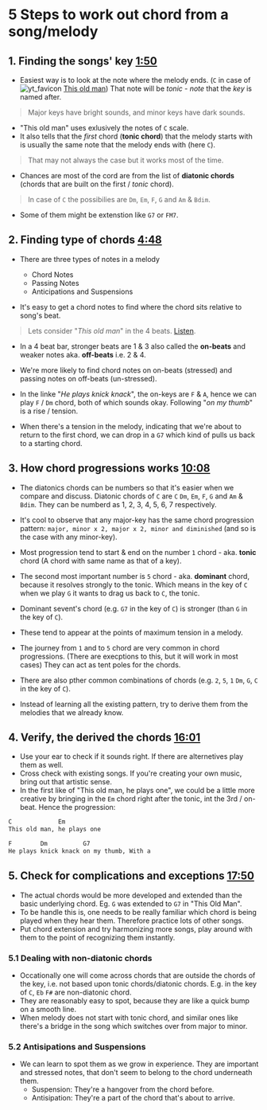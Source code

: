 # 5 Steps to work out chord from a song/melody

## 1. Finding the songs' key [1:50](https://www.youtube.com/watch?v=ilcfgQ3lZus&t=110s)

- Easiest way is to look at the note where the melody ends. (`C` in case of ![yt_favicon](https://www.youtube.com/s/desktop/e9a67dcd/img/favicon.ico)  [This old man](https://youtu.be/v0_iIpfdTXw)) That note will be *tonic* - *note* that the *key* is named after.

> Major keys have bright sounds, and minor keys have dark sounds.

- "This old man" uses exlusively the notes of `C` scale.
- It also tells that the _first_ chord (**tonic chord**) that the melody starts with is usually the same note that the melody ends with (here `C`).

> That may not always the case but it works most of the time.

- Chances are most of the cord are from the list of **diatonic chords** (chords that are built on the first / *tonic* chord).

> In case of `C` the possibilies are `Dm`, `Em`, `F`, `G` and `Am` & `Bdim`.

- Some of them might be extenstion like `G7` or `FM7`.

## 2. Finding type of chords [4:48](https://www.youtube.com/watch?v=ilcfgQ3lZus&t=288s)

- There are three types of notes in a melody
  - Chord Notes
  - Passing Notes
  - Anticipations and Suspensions

- It's easy to get a chord notes to find where the chord sits relative to song's beat.

> Lets consider "*This old man*" in the 4 beats. [Listen](https://youtu.be/ilcfgQ3lZus?list=PLpOuhygfD7QmXR6JEBHlScLaQzcu1qjej&t=367).

- In a 4 beat bar, stronger beats are 1 & 3 also called the **on-beats** and weaker notes aka. **off-beats** i.e. 2 & 4.
- We're more likely to find chord notes on on-beats (stressed) and passing notes on off-beats (un-stressed).

- In the linke "*He plays knick knack*", the on-keys are `F` & `A`, hence we can play `F` / `Dm` chord, both of which sounds okay. Following "*on my thumb*" is a rise / tension.
- When there's a tension in the melody, indicating that we're about to return to the first chord, we can drop in a `G7` which kind of pulls us back to a starting chord.

## 3. How chord progressions works [10:08](https://www.youtube.com/watch?v=ilcfgQ3lZus&t=608s)

- The diatonics chords can be numbers so that it's easier when we compare and discuss. Diatonic chords of `C` are `C` `Dm`, `Em`, `F`, `G` and `Am` & `Bdim`. They can be numberd as 1, 2, 3, 4, 5, 6, 7 respectively.
- It's cool to observe that any major-key has the same chord progression pattern: `major, minor x 2, major x 2, minor and diminished` (and so is the case with any minor-key).
- Most progression tend to start & end on the number `1` chord - aka. **tonic** chord (A chord with same name as that of a key).
- The second most important number is `5` chord - aka. **dominant** chord, because it resolves strongly to the tonic. Which means in the key of `C` when we play `G` it wants to drag us back to `C`, the tonic.
- Dominant sevent's chord (e.g. `G7` in the key of `C`) is stronger (than `G` in the key of `C`).
- These tend to appear at the points of maximum tension in a melody.
- The journey from `1` and to `5` chord are very common in chord progressions. (There are execptions to this, but it will work in most cases) They can act as tent poles for the chords.

- There are also pther common combinations of chords (e.g. `2`, `5`, `1` `Dm`, `G`, `C` in the key of `C`).
- Instead of learning all the existing pattern, try to derive them from the melodies that we already know.

## 4. Verify, the derived the chords [16:01](https://www.youtube.com/watch?v=ilcfgQ3lZus&t=961s)

- Use your ear to check if it sounds right. If there are alternetives play them as well.
- Cross check with existing songs. If you're creating your own music, bring out that artistic sense.
- In the first like of "This old man, he plays one", we could be a little more creative by bringing in the `Em` chord right after the tonic, int the 3rd / on-beat. Hence the progression:

```txt
C             Em
This old man, he plays one

F        Dm          G7
He plays knick knack on my thumb, With a
```

## 5. Check for complications and exceptions [17:50](https://www.youtube.com/watch?v=ilcfgQ3lZus&t=1070s)

- The actual chords would be more developed and extended than the basic underlying chord. Eg. `G` was extended to `G7` in "This Old Man".
- To be handle this is, one needs to be really familiar which chord is being played when they hear them. Therefore practice lots of other songs.
- Put chord extension and try harmonizing more songs, play around with them to the point of recognizing them instantly.

### 5.1 Dealing with non-diatonic chords

- Occationally one will come across chords that are outside the chords of the key, i.e. not based upon tonic chords/diatonic chords. E.g. in the key of `C`, `Eb` `F#` are non-diatonic chord.
- They are reasonably easy to spot, because they are like a quick bump on a smooth line.
- When melody does not start with tonic chord, and similar ones like there's a bridge in the song which switches over from major to minor.

### 5.2 Antisipations and Suspensions

- We can learn to spot them as we grow in experience. They are important and stressed notes, that don't seem to belong to the chord underneath them.
  - Suspension: They're a hangover from the chord before.
  - Antisipation: They're a part of the chord that's about to arrive.
